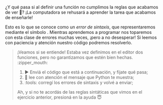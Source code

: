 ¿Y qué pasa si al definir una función no cumplimos la reglas que acabamos de ver :speak_no_evil:? ¡La computadora se rehusará a aprender la tarea que acabamos de enseñarle! 

Esto es lo que se conoce como un _error de sintaxis_, que representaremos mediante el símbolo <i class="fas fa-minus-circle text-broken"></i>. Mientras aprendemos a programar nos toparemos con esta clase de errores muchas veces, ¡pero a no desesperar! Si leemos con paciencia y atención nuestro código podremos resolverlo.

> ¡Veamos si se entiende! Estaba vez definimos en el editor dos funciones, pero no garantizamos que estén bien hechas. :zipper_mouth:
> 
> 1. :arrow_forward: Enviá el código que está a continuación, y fijate qué pasa;
> 2. :eyes: lee con atención el mensaje que Python te muestra;
> 3. :tools: corregí los errores de sintaxis y volvé a enviar;
> 
> Ah, y si no te acordás de las reglas sintáticas que vimos en el ejercicio anterior, presioná en la ayuda :innocent: 

